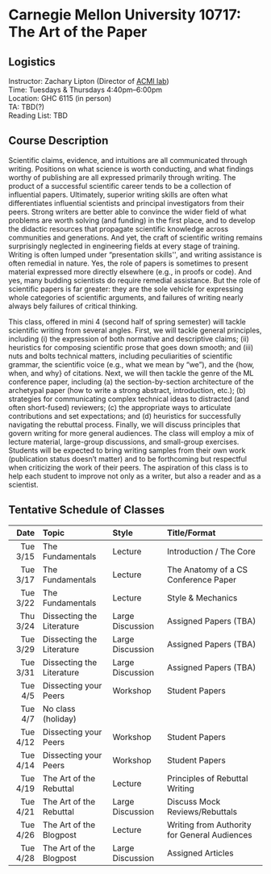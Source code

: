 # Carnegie Mellon University 10717: The Art of the Paper

## Logistics 

Instructor: Zachary Lipton (Director of [ACMI lab](https://acmilab.org/)) \
Time: Tuesdays & Thursdays 4:40pm–6:00pm \
Location: GHC 6115 (in person) \
TA: TBD(?) \
Reading List: TBD

## Course Description

Scientific claims, evidence, and intuitions are all communicated through writing. Positions on what science is worth conducting, and what findings worthy of publishing are all expressed primarily through writing. The product of a successful scientific career tends to be a collection of influential papers. Ultimately, superior writing skills are often what differentiates influential scientists and principal investigators from their peers. Strong writers are better able to convince the wider field of what problems are worth solving (and funding) in the first place, and to develop the didactic resources that propagate scientific knowledge across communities and generations. And yet, the craft of scientific writing remains surprisingly neglected in engineering fields at every stage of training. Writing is often lumped under “presentation skills'', and writing assistance is often remedial in nature. Yes, the role of papers is sometimes to present material expressed more directly elsewhere (e.g., in proofs or code). And yes, many budding scientists do require remedial assistance. But the role of scientific papers is far greater: they are the sole vehicle for expressing whole categories of scientific arguments, and failures of writing nearly always bely failures of critical thinking. 

This class, offered in mini 4 (second half of spring semester) will tackle scientific writing from several angles. First, we will tackle general principles, including (i) the expression of both normative and descriptive claims; (ii) heuristics for composing scientific prose that goes down smooth; and (iii) nuts and bolts technical matters, including peculiarities of scientific grammar, the scientific voice (e.g., what we mean by “we”), and the {how, when, and why} of citations. Next, we will then tackle the genre of the ML conference paper, including (a) the section-by-section architecture of the archetypal paper (how to write a strong abstract, introduction, etc.); (b) strategies for communicating complex technical ideas to distracted (and often short-fused) reviewers; (c) the appropriate ways to articulate contributions and set expectations; and (d) heuristics for successfully navigating the rebuttal process. Finally, we will discuss principles that govern writing for more general audiences. The class will employ a mix of lecture material, large-group discussions, and small-group exercises. Students will be expected to bring writing samples from their own work (publication status doesn’t matter) and to be forthcoming but respectful when criticizing the work of their peers. The aspiration of this class is to help each student to improve not only as a writer, but also a reader and as a scientist.

## Tentative Schedule of Classes

| Date | Topic | Style | Title/Format | 
| ---: | :--- | :--- | :--- |
|Tue 3/15   | The Fundamentals |	Lecture  | Introduction / The Core |
|Tue 3/17 | The Fundamentals |	Lecture  | The Anatomy of a CS Conference Paper |
| Tue 3/22 | The Fundamentals |	Lecture   | Style & Mechanics  |
| Thu 3/24  | Dissecting the Literature  |  Large	Discussion   | Assigned	Papers (TBA) |
| Tue 3/29  | Dissecting the Literature   |  Large	Discussion   | 	Assigned	Papers (TBA) |
| Tue 3/31  | Dissecting the Literature   |  Large	Discussion   | Assigned	Papers (TBA) |
| Tue 4/5   |  Dissecting your Peers   |    	Workshop      |  	Student Papers  |
| Tue 4/7    |  No class (holiday) | | |
| Tue 4/12   |  Dissecting your Peers   |    	Workshop      |  	Student Papers  |
| Tue 4/14   |  Dissecting your Peers   |    	Workshop      |  	Student Papers  |
|  Tue 4/19   | The Art of the Rebuttal   |    	Lecture      |  Principles of Rebuttal Writing  |
|  Tue 4/21   | The Art of the Rebuttal   |    	Large Discussion      |  Discuss Mock Reviews/Rebuttals  |
|  Tue 4/26   | The Art of the Blogpost   |    	Lecture      |  Writing from Authority for General Audiences |
|  Tue 4/28   | The Art of the Blogpost   |    	Large Discussion      | Assigned Articles  |





